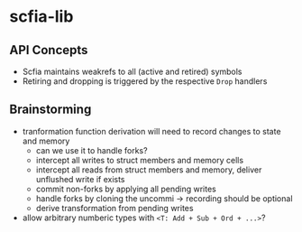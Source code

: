 # scfia-lib

## API Concepts

- Scfia maintains weakrefs to all (active and retired) symbols
- Retiring and dropping is triggered by the respective `Drop` handlers

## Brainstorming
- tranformation function derivation will need to record changes to state and memory
	- can we use it to handle forks?
	- intercept all writes to struct members and memory cells
	- intercept all reads from struct members and memory, deliver unflushed write if exists
	- commit non-forks by applying all pending writes
	- handle forks by cloning the uncommi
	-> recording should be optional
	- derive transformation from pending writes
- allow arbitrary numberic types with `<T: Add + Sub + Ord + ...>`?

